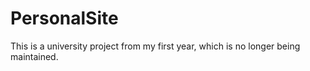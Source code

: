 # PersonalSite

This is a university project from my first year, which is no longer being maintained. 

